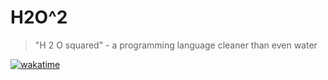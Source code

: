 # H2O^2

> "H 2 O squared" - a programming language cleaner than even water

[![wakatime](https://wakatime.com/badge/github/makuke1234/H2O2.svg)](https://wakatime.com/badge/github/makuke1234/H2O2)

